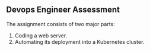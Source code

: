 ## Devops Engineer Assessment

The assignment consists of two major parts:
1. Coding a web server.
2. Automating its deployment into a Kubernetes cluster.